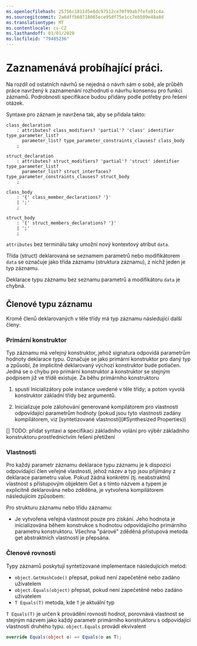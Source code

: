 ```yaml
---
ms.openlocfilehash: 25756c1811d5e6dc97512ce70f99ab7fefa91c4a
ms.sourcegitcommit: 2a6dffb60718065ece95df75e1cc7eb509e48a8d
ms.translationtype: MT
ms.contentlocale: cs-CZ
ms.lasthandoff: 03/01/2020
ms.locfileid: "79485236"
---
```

# <a name="records-work-in-progress"></a>Zaznamenává probíhající práci.

Na rozdíl od ostatních návrhů se nejedná o návrh sám o sobě, ale průběh práce navržený k zaznamenání rozhodnutí o návrhu konsensu pro funkci záznamů. Podrobnosti specifikace budou přidány podle potřeby pro řešení otázek.

Syntaxe pro záznam je navržena tak, aby se přidala takto:

```antlr
class_declaration
    : attributes? class_modifiers? 'partial'? 'class' identifier type_parameter_list?
      parameter_list? type_parameter_constraints_clauses? class_body
    ;

struct_declaration
    : attributes? struct_modifiers? 'partial'? 'struct' identifier type_parameter_list?
      parameter_list? struct_interfaces? type_parameter_constraints_clauses? struct_body
    ;

class_body
    : '{' class_member_declarations? '}'
    | ';'
    ;

struct_body
    : '{' struct_members_declarations? '}'
    | ';'
    ;
```

`attributes` bez terminálu taky umožní nový kontextový atribut `data`.

Třída (struct) deklarovaná se seznamem parametrů nebo modifikátorem `data` se označuje jako třída záznamu (struktura záznamu), z nichž jeden je typ záznamu.

Deklarace typu záznamu bez seznamu parametrů a modifikátoru `data` je chybná.

## <a name="members-of-a-record-type"></a>Členové typu záznamu

Kromě členů deklarovaných v těle třídy má typ záznamu následující další členy:

### <a name="primary-constructor"></a>Primární konstruktor

Typ záznamu má veřejný konstruktor, jehož signatura odpovídá parametrům hodnoty deklarace typu. Označuje se jako primární konstruktor pro daný typ a způsobí, že implicitně deklarovaný výchozí konstruktor bude potlačen. Jedná se o chybu pro primární konstruktor a konstruktor se stejným podpisem již ve třídě existuje.
Za běhu primárního konstruktoru 

1. spustí Inicializátory pole instance uvedené v těle třídy; a potom vyvolá konstruktor základní třídy bez argumentů.

1. Inicializuje pole zálohování generované kompilátorem pro vlastnosti odpovídající parametrům hodnoty (pokud jsou tyto vlastnosti zadány kompilátorem, viz [syntetizované vlastnosti](#Synthesized Properties))


[] TODO: přidat syntaxi a specifikaci základního volání pro výběr základního konstruktoru prostřednictvím řešení přetížení

### <a name="properties"></a>Vlastnosti

Pro každý parametr záznamu deklarace typu záznamu je k dispozici odpovídající člen veřejné vlastnosti, jehož název a typ jsou přijímány z deklarace parametru value. Pokud žádná konkrétní (tj. neabstraktní) vlastnost s přístupovým objektem Get a s tímto názvem a typem je explicitně deklarována nebo zděděna, je vytvořena kompilátorem následujícím způsobem:

Pro strukturu záznamu nebo třídu záznamu:

* Je vytvořena veřejná vlastnost pouze pro získání. Jeho hodnota je inicializována během konstrukce s hodnotou odpovídajícího primárního parametru konstruktoru. Všechna "párové" zděděná přístupová metoda get abstraktních vlastností je přepsána.

### <a name="equality-members"></a>Členové rovnosti

Typy záznamů poskytují syntetizované implementace následujících metod:

* `object.GetHashCode()` přepsat, pokud není zapečetěné nebo zadáno uživatelem
* `object.Equals(object)` přepsat, pokud není zapečetěné nebo zadáno uživatelem
* `T Equals(T)` metoda, kde `T` je aktuální typ

`T Equals(T)` je určen k provádění rovnosti hodnot, porovnává vlastnost se stejným názvem jako každý parametr primárního konstruktoru s odpovídající vlastností druhého typu.
`object.Equals` provádí ekvivalent

```C#
override Equals(object o) => Equals(o as T);
```
